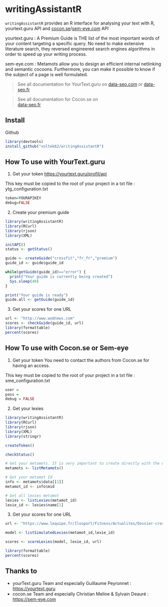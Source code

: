 # writingAssistantR

`writingAssistantR` provides an R interface for analysing your text with R, yourtext.guru API
and [cocon.se](http://cocon.se)/[sem-eye.com](http://sem-eye.com/) API

yourtext.guru : A Premium Guide is THE list of the most important words of your content targeting a specific query. No need to make extensive literature search, they reversed engineered search engines algorithms in order to speed up your writing process.

sem-eye.com : Metamots allow you to design an efficient internal netlinking and semantic cocoons. Furthermore, you can make it possible to know if the subject of a page is well formulated.

> See all documentation for YourText.guru on  [data-seo.com](https://data-seo.com/2018/08/03/how-to-use-yourtext-guru-r/) or [data-seo.fr](https://data-seo.fr/2018/08/02/utiliser-yourtext-guru-r/)

> See all documentation for Cocon.se on   
[data-seo.fr](https://data-seo.fr/)

## Install

Github

```r
library(devtools)
install_github("voltek62/writingAssistantR")
```

## How To use with YourText.guru

1. Get your token
https://yourtext.guru/profil/api

This key must be copied to the root of your project in a txt file : ytg_configuration.txt

```r
token=YOURAPIKEY
debug=FALSE
```

2. Create your premium guide
```r
library(writingAssistantR)
library(RCurl)
library(rjson)
library(XML)

initAPI()
status <- getStatus()

guide <- createGuide("crossfit","fr_fr","premium")
guide_id <- guide$guide_id

while(getGuide(guide_id)=="error") {
  print("Your guide is currently being created")
  Sys.sleep(40)
}

print("Your guide is ready")
guide.all <- getGuide(guide_id)
```


3. Get your scores for one URL
```r
url <- "http://www.wodnews.com"
scores <- checkGuide(guide_id, url)
library(formattable)
percent(scores)
```

## How To use with Cocon.se or Sem-eye

1. Get your token
You need to contact the authors from Cocon.se for having an access.

This key must be copied to the root of your project in a txt file : sme_configuration.txt

```r
user = 
pass = 
debug = FALSE
```

2. Get your lexies
```r
library(writingAssistantR)
library(RCurl)
library(rjson)
library(XML)
library(stringr)

createToken()

checkStatus()

# Get your metamots. It is very important to create directly with the website
metamots <- listMetamots()

# Get your metamot Id
info <- metamots$data[[1]]
metamot_id <- info$mid

# Get all lexies metamot
lexies <- listLexies(metamot_id)
lexie_id <- lexies$name[1]
```


3. Get your scores for one URL
```r
url <- "https://www.lequipe.fr/Ilosport/Fitness/Actualites/Dossier-crossfit-1-2-definition-avantages-risques-et-limites-du-crossfit/778028"

model <- listSimulatedLexies(metamot_id,lexie_id)

scores <- scoreLexies(model, lexie_id, url)

library(formattable)
percent(scores)
```

## Thanks to

* yourText.guru Team and especially Guillaume Peyronnet : https://yourtext.guru
* cocon.se Team and especially Christian Meline & Sylvain Deauré : https://sem-eye.com

